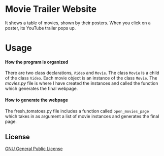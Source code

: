 # Movie Trailer Website
It shows a table of movies, shown by their posters. When you click on a poster, its YouTube trailer pops up.

# Usage

#### How the program is organized
There are two class declarations, `Video` and `Movie`. The class `Movie` is a child of the class `Video`. Each movie object is an instance of the class `Movie`. The _movies.py_ file is where I have created the instances and called the function which generates the final webpage.

#### How to generate the webpage
The fresh_tomatoes.py file includes a function called `open_movies_page` which takes in as argument a list of movie instances and generates the final page.

## License
[GNU General Public License](http://choosealicense.com/licenses/gpl-3.0/#)

